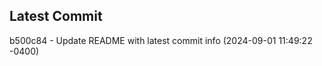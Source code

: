
## Latest Commit
b500c84 - Update README with latest commit info (2024-09-01 11:49:22 -0400) <Yunxi-Zhou>
